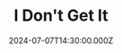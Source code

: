 ---
video:
  type: vimeo
  id: 980657892
speaker:
  permalink: codey-friesen
  name: Codey Friesen
title: 2. I Don't Get It
image: https://i.imgur.com/kto4t5w.png
date: 2024-07-07T14:30:00.000Z
series: "scripture-under-scrutiny"
---